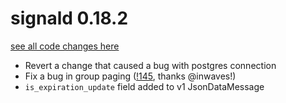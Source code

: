 # signald 0.18.2

[see all code changes here](https://gitlab.com/signald/signald/-/compare/0.18.1...0.18.2)

* Revert a change that caused a bug with postgres connection
* Fix a bug in group paging ([!145](https://gitlab.com/signald/signald/-/merge_requests/145), thanks @inwaves!)
* `is_expiration_update` field added to v1 JsonDataMessage